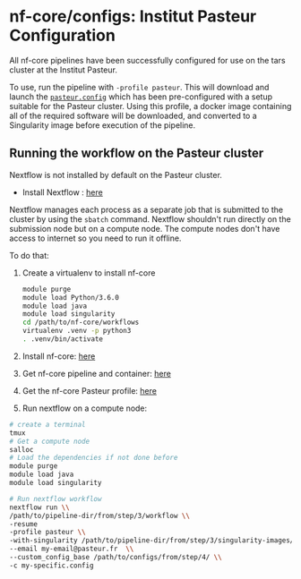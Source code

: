 # nf-core/configs: Institut Pasteur Configuration

All nf-core pipelines have been successfully configured for use on the tars cluster at the Institut Pasteur.

To use, run the pipeline with `-profile pasteur`. This will download and launch the [`pasteur.config`](../conf/pasteur.config) which has been pre-configured with a setup suitable for the Pasteur cluster. Using this profile, a docker image containing all of the required software will be downloaded, and converted to a Singularity image before execution of the pipeline.

## Running the workflow on the Pasteur cluster

Nextflow is not installed by default on the Pasteur cluster.

- Install Nextflow : [here](https://www.nextflow.io/docs/latest/getstarted.html#)

Nextflow manages each process as a separate job that is submitted to the cluster by using the `sbatch` command.
Nextflow shouldn't run directly on the submission node but on a compute node.
The compute nodes don't have access to internet so you need to run it offline.

To do that:

1. Create a virtualenv to install nf-core

    ```bash
    module purge
    module load Python/3.6.0
    module load java
    module load singularity
    cd /path/to/nf-core/workflows
    virtualenv .venv -p python3
    . .venv/bin/activate
    ```

2. Install nf-core: [here](https://nf-co.re/tools#installation)
3. Get nf-core pipeline and container: [here](https://nf-co.re/tools#downloading-pipelines-for-offline-use)
4. Get the nf-core Pasteur profile: [here](https://github.com/nf-core/rnaseq/blob/master/docs/usage.md#--custom_config_base)
5. Run nextflow on a compute node:

```bash
# create a terminal
tmux
# Get a compute node
salloc
# Load the dependencies if not done before
module purge
module load java
module load singularity

# Run nextflow workflow
nextflow run \\
/path/to/pipeline-dir/from/step/3/workflow \\
-resume
-profile pasteur \\
-with-singularity /path/to/pipeline-dir/from/step/3/singularity-images/singularity.img \\
--email my-email@pasteur.fr  \\
--custom_config_base /path/to/configs/from/step/4/ \\
-c my-specific.config

```
